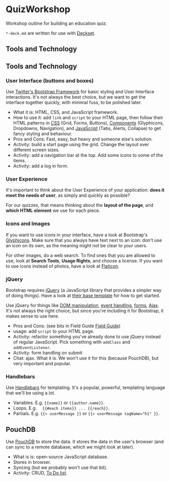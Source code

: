# QuizWorkshop

Workshop outline for building an education quiz.

`*-deck.md` are written for use with [Deckset](http://www.decksetapp.com/).


## Tools and Technology

## Tools and Technology

### User Interface (buttons and boxes)

Use [Twitter's Bootstrap Framework](http://getbootstrap.com/) for basic styling and User Interface interactions. It's not always the best choice, but we want to get the interface together quickly, with minimal fuss, to be polished later.

* What it is: HTML, CSS, and JavaScript framework.
* How to use it: add `link` and `script` to your HTML page, then follow their HTML patterns in [CSS](http://getbootstrap.com/css/) (Grid, Forms, Buttons), [Components](http://getbootstrap.com/components/) (Glyphicons, Dropdowns, Navigation), and [JavaScript](http://getbootstrap.com/javascript/) (Tabs, Alerts, Collapse) to get fancy styling and behaviour.
* Pros and Cons: Fast, easy, but heavy and someone else's solution.
* Activity: build a start page using the grid. Change the layout over different screen sizes.
* Activity: add a navigation bar at the top. Add some icons to some of the items.
* Activity: add a log in form.

### User Experience

It's important to think about the User Experience of your application: **does it meet the needs of user**, as simply and quickly as possible?

For our quizzes, that means thinking about the **layout of the page**, and **which HTML element** we use for each piece.

### Icons and Images

If you want to use icons in your interface, have a look at Bootstrap's [Glyphicons](http://getbootstrap.com/components/#glyphicons). Make sure that you always have text next to an icon: don't use an icon on its own, as the meaning might not be clear to your users.

For other images, do a web search. To find ones that you are allowed to use, look at **Search Tools**, **Usage Rights**, and choose a license. If you want to use icons instead of photos, have a look at [Flaticon](http://www.flaticon.com/).

### jQuery

Bootstrap requires [jQuery](https://jquery.com/) (a JavaScript library that provides a simpler way of doing things). Have a look at [their base template](http://getbootstrap.com/getting-started/#template) for how to get started.

Use jQuery for things like [DOM manipulation](http://api.jquery.com/category/manipulation/), [event handling](http://api.jquery.com/category/events/), [forms](http://api.jquery.com/category/forms/), [Ajax](http://api.jquery.com/category/ajax/). It's not always the right choice, but since you're including it for Bootstrap, it makes sense to use here.

* Pros and Cons: (see bits in Field Guide [Field Guide](https://github.com/SteveBarnett/Front-end-Field-Guide/blob/gh-pages/technology-and-tools.md#frameworks))
* usage: add `script` to your HTML page.
* Activity: refactor something you've already done to use jQuery instead of regular JavaScript. Pick something with `addClass` and `addEventListener`.
* Activity: form handling on submit
* Chat: ajax. What it is. We won't use it for this (because PouchDB), but very important and popular.

### Handlebars

Use [Handlebars](http://handlebarsjs.com/) for templating. It's a popular, powerful, templating language that we'll be using a lot.

* Variables. E.g. `{{name}}` or `{{author.name}}`.
* Loops. E.g. `  {{#each items}} ... {{/each}}`.
* Partials. E.g. `{{> userMessage }}` or `{{> userMessage tagName="h1" }}`.

## PouchDB

Use [PouchDB](http://pouchdb.com/) to store the data. It stores the data in the user's browser (and can sync to a remote database, which we might look at later).

* What is is: open-source JavaScript database.
* Stores in browser.
* Syncing (but we probably won't use that bit).
* Activity: CRUD, [To Do list](http://pouchdb.com/getting-started.html).
